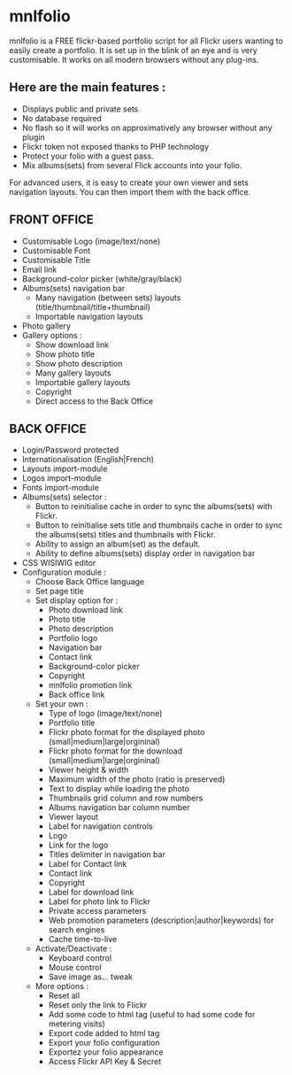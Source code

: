 mnlfolio
========

mnlfolio is a FREE flickr-based portfolio script for all Flickr users wanting to easily create a portfolio. It is set up in the blink of an eye and is very customisable. It works on all modern browsers without any plug-ins.


## Here are the main features :

- Displays public and private sets
- No database required
- No flash so it will works on approximatively any browser without any plugin
- Flickr token not exposed thanks to PHP technology
- Protect your folio with a guest pass.
- Mix albums(sets) from several Flick accounts into your folio.

For advanced users, it is easy to create your own viewer and sets navigation layouts. You can then import them with the back office.

## FRONT OFFICE

- Customisable Logo (image/text/none)
- Customisable Font
- Customisable Title
- Email link
- Background-color picker (white/gray/black)
- Albums(sets) navigation bar
  - Many navigation (between sets) layouts (title/thumbnail/title+thumbnail)
  - Importable navigation layouts
- Photo gallery
- Gallery options :
  - Show download link
  - Show photo title
  - Show photo description
  - Many gallery layouts
  - Importable gallery layouts
  - Copyright
  - Direct access to the Back Office
  
## BACK OFFICE

- Login/Password protected
- Internationalisation (English|French)
- Layouts import-module
- Logos import-module
- Fonts import-module
- Albums(sets) selector :
	- Button to reinitialise cache in order to sync the albums(sets) with Flickr.
	- Button to reinitialise sets title and thumbnails cache in order to sync the albums(sets) titles and thumbnails with Flickr.
	- Ability to assign an album(set) as the default.
	- Ability to define albums(sets) display order in navigation bar
- CSS WISIWIG editor
- Configuration module :
	- Choose Back Office language
	- Set page title
	- Set display option for :
		- Photo download link
		- Photo title
		- Photo description
		- Portfolio logo
		- Navigation bar
		- Contact link
		- Background-color picker
		- Copyright
		- mnlfolio promotion link
		- Back office link
	- Set your own :
		- Type of logo (image/text/none)
		- Portfolio title
		- Flickr photo format for the displayed photo (small|medium|large|orgininal)
		- Flickr photo format for the download (small|medium|large|orgininal)
		- Viewer height & width
		- Maximum width of the photo (ratio is preserved)
		- Text to display while loading the photo
		- Thumbnails grid column and row numbers
		- Albums navigation bar column number
		- Viewer layout
		- Label for navigation controls
		- Logo
		- Link for the logo
		- Titles delimiter in navigation bar
		- Label for Contact link
		- Contact link
		- Copyright
		- Label for download link
		- Label for photo link to Flickr
		- Private access parameters
		- Web promotion parameters (description|author|keywords) for search engines
		- Cache time-to-live
	- Activate/Deactivate :
		- Keyboard control
		- Mouse control
		- Save image as... tweak
	- More options :
		- Reset all
		- Reset only the link to Flickr
		- Add some code to html tag (useful to had some code for metering visits)
		- Export code added to html tag
		- Export your folio configuration
		- Exportez your folio appearance
		- Access Flickr API Key & Secret
